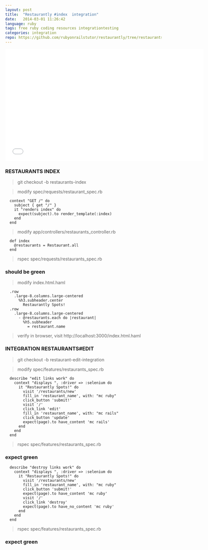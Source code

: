 ```yaml
---
layout: post
title:  "Restaurantly #index  integration"
date:   2014-03-01 11:26:42
language: ruby
tags: free ruby coding resources integrationtesting
categories: integration
repo: https://github.com/rubyonrailstutor/restaurantly/tree/restaurants-index
---
```


<iframe width="640" height="360" src="//www.youtube.com/embed/Mo5j8eEbwbo?vq=hd1080" frameborder="0" allowfullscreen></iframe>

### RESTAURANTS INDEX

> git checkout -b restaurants-index

> modify spec/requests/restaurant_spec.rb

```
  context "GET /" do
    subject { get "/" }
    it "renders index" do
      expect(subject).to render_template(:index)
    end
  end
```

> modify app/controllers/restaurants_controller.rb

```
  def index
    @restaurants = Restaurant.all
  end
```

> rspec spec/requests/restaurants_spec.rb

### should be green


> modify index.html.haml

```
  .row
    .large-8.columns.large-centered
      %h3.subheader.center
        Restaurantly Spots!
  .row
    .large-8.columns.large-centered
      - @restaurants.each do |restaurant|
        %h5.subheader
          = restaurant.name
```

> verify in browser, visit http://localhost:3000/index.html.haml


### INTEGRATION RESTAURANTS#EDIT

> git checkout -b restaurant-edit-integration

> modify spec/features/restaurants_spec.rb

```
  describe "edit links work" do
    context "displays ", :driver => :selenium do
      it "Restaurantly Spots!" do
        visit '/restaurants/new'
        fill_in 'restaurant_name', with: "mc ruby"
        click_button 'submit!'
        visit '/'
        click_link 'edit'
        fill_in 'restaurant_name', with: "mc rails"
        click_button 'update'
        expect(page).to have_content 'mc rails'
      end
    end
  end
```

> rspec spec/features/restaurants_spec.rb


### expect green


```
  describe "destroy links work" do
    context "displays ", :driver => :selenium do
      it "Restaurantly Spots!" do
        visit '/restaurants/new'
        fill_in 'restaurant_name', with: "mc ruby"
        click_button 'submit!'
        expect(page).to have_content 'mc ruby'
        visit '/'
        click_link 'destroy'
        expect(page).to have_no_content 'mc ruby'
      end
    end
  end
```

> rspec spec/features/restaurants_spec.rb


### expect green
